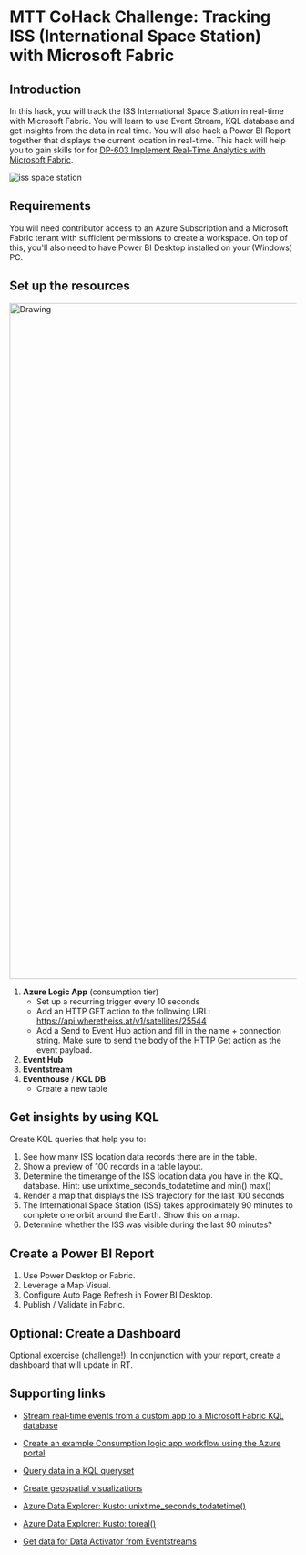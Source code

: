 # MTT CoHack Challenge: Tracking ISS (International Space Station) with Microsoft Fabric

## Introduction

In this hack, you will track the ISS International Space Station in real-time with Microsoft Fabric. You will learn to use Event Stream, KQL database and get insights from the data in real time. You will also hack a Power BI Report together that displays the current location in real-time. This hack will help you to gain skills for for [DP-603 Implement Real-Time Analytics with Microsoft Fabric](https://learn.microsoft.com/en-us/training/paths/explore-real-time-analytics-microsoft-fabric/). 

![iss space station](./images/iss.png)

## Requirements

You will need contributor access to an Azure Subscription and a Microsoft Fabric tenant with sufficient permissions to create a workspace. On top of this, you'll also need to have Power BI Desktop installed on your (Windows) PC.

## Set up the resources

<img width="1184" alt="Drawing" src="https://github.com/user-attachments/assets/502e8224-7283-49b2-a245-5ab48b9ab046" />


1. **Azure Logic App** (consumption tier)
    - Set up a recurring trigger every 10 seconds
    - Add an HTTP GET action to the following URL: https://api.wheretheiss.at/v1/satellites/25544
    - Add a Send to Event Hub action and fill in the name + connection string. Make sure to send the body of the HTTP Get action as the event payload.
2. **Event Hub**
3. **Eventstream**
4. **Eventhouse** / **KQL DB**
    - Create a new table

## Get insights by using KQL

Create KQL queries that help you to:

1. See how many ISS location data records there are in the table.
2. Show a preview of 100 records in a table layout.
3. Determine the timerange of the ISS location data you have in the KQL database. Hint: use unixtime_seconds_todatetime and min() max()
4. Render a map that displays the ISS trajectory for the last 100 seconds
5. The International Space Station (ISS) takes approximately 90 minutes to complete one orbit around the Earth. Show this on a map.
6. Determine whether the ISS was visible during the last 90 minutes? 

## Create a Power BI Report 

1. Use Power Desktop or Fabric.
2. Leverage a Map Visual.
4. Configure Auto Page Refresh in Power BI Desktop.
5. Publish / Validate in Fabric.


## Optional: Create a Dashboard

Optional excercise (challenge!): In conjunction with your report, create a dashboard that will update in RT.

## Supporting links
- [Stream real-time events from a custom app to a Microsoft Fabric KQL database](https://learn.microsoft.com/fabric/real-time-analytics/event-streams/stream-real-time-events-from-custom-app-to-kusto)

- [Create an example Consumption logic app workflow using the Azure portal](https://learn.microsoft.com/azure/logic-apps/quickstart-create-example-consumption-workflow)

- [Query data in a KQL queryset](https://learn.microsoft.com/fabric/real-time-analytics/kusto-query-set?tabs=kql-database)

- [Create geospatial visualizations](https://learn.microsoft.com/azure/data-explorer/kusto/query/tutorials/create-geospatial-visualizations)

- [Azure Data Explorer: Kusto: unixtime_seconds_todatetime()](https://learn.microsoft.com/azure/data-explorer/kusto/query/unixtime-seconds-todatetime-function)

- [Azure Data Explorer: Kusto: toreal()](https://learn.microsoft.com/azure/data-explorer/kusto/query/toreal-function)

- [Get data for Data Activator from Eventstreams](https://learn.microsoft.com/fabric/data-activator/data-activator-get-data-eventstreams)
